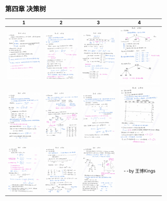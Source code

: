 
## 第四章   决策树
| 1 | 2 | 3 |4 |
|:-----------:|:--------:|:---------:|:---------:|
|![](./%E6%89%AB%E6%8F%8F0024_%E5%89%AF%E6%9C%AC.jpg)| ![](./%E6%89%AB%E6%8F%8F0025_%E5%89%AF%E6%9C%AC.jpg)| ![](./%E6%89%AB%E6%8F%8F0026_%E5%89%AF%E6%9C%AC.jpg)|  ![](./%E6%89%AB%E6%8F%8F0027_%E5%89%AF%E6%9C%AC.jpg)| 
|![](./%E6%89%AB%E6%8F%8F0028_%E5%89%AF%E6%9C%AC.jpg)| ![](./%E6%89%AB%E6%8F%8F0029_%E5%89%AF%E6%9C%AC.jpg)| ![](./%E6%89%AB%E6%8F%8F0030_%E5%89%AF%E6%9C%AC.jpg)|  ![](./%E6%89%AB%E6%8F%8F0031_%E5%89%AF%E6%9C%AC.jpg)| 
|![](./%E6%89%AB%E6%8F%8F0032_%E5%89%AF%E6%9C%AC.jpg)| ![](./%E6%89%AB%E6%8F%8F0033_%E5%89%AF%E6%9C%AC.jpg)| ![](./%E6%89%AB%E6%8F%8F0034_%E5%89%AF%E6%9C%AC.jpg)|  --by 王博Kings| 
